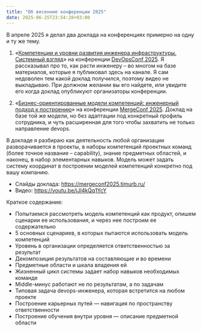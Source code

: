```yaml
---
title: "Об весенние конференции 2025"
date: 2025-06-25T23:54:28+03:00
---
```

В апреле 2025 я делал два доклада на конференциях примерно на одну и ту же тему.

1. «[Компетенции и уровни развития инженера инфраструктуры. Системный взгляд](https://devopsconf.io/moscow/2025/abstracts/14086)» на конференции [DevOpsConf 2025](https://devopsconf.io/moscow/2025).
Я рассказывал про то, как расти инженеру – во многом на базе материалов, которые я публиковал здесь на канале.
Я сам недоволен тем какой доклад получился, поэтому видео не выкладываю. При должном желании вы его найдете, или увидите его когда доклад опубликуют организаторы конференции.

2. «[Бизнес-ориентированные модели компетенций: инженерный подход к построению](https://tatarstan2025.mergeconf.ru/speakers/hr/innovation/batyrshin)» на конференции [MergeConf 2025](https://tatarstan2025.mergeconf.ru).
Доклад на базе той же модели, но без адаптации под конкретный профиль сотрудника, и чуть расширенная для того чтобы захватить не только направление devops.

В докладе я разбираю как деятельность любой организации разворачивается в проекты, в наборы компетенций проектных команд (более точное название – capability), знание предметных областей, и наконец, в набор элементарных навыков.
Модель может задать систему координат в построении моделей компетенций конкретно под вашу компанию.

- Слайды доклада: https://mergeconf2025.timurb.ru/
- Видео: https://youtu.be/iJl4kQq1YcY

Краткое содержание:
- Попытаемся рассмотреть модель компетенций как продукт, опишем сценарии ее использования, и через нее построим ее содержательно
- 5 основных сценариев, в которых пытаются использовать модель компетенций
- Уровень в организации определяется ответственностью за результат
- Декомпозиция результатов на составляющие и во времени
- Предметные области и шкала владения ей
- Жизненный цикл системы задает набор навыков необходимых команде
- Middle-минус работают не по результатам, а по задачам
- Типовая задача devops-инженера, которая встретится на любом проекте
- Построение карьерных путей — навигация по пространству ответственности
- Построение обучения внутри уровня — описание предметной области
